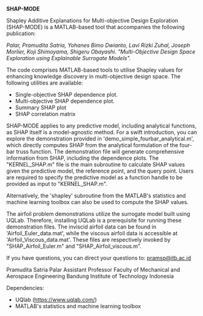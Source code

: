 **SHAP-MODE**

Shapley Additive Explanations for Multi-objective Design Exploration (SHAP-MODE) is a MATLAB-based tool that accompanies the following publication:

*Palar, Pramudita Satria, Yohanes Bimo Dwianto, Lavi Rizki Zuhal, Joseph Morlier, Koji Shimoyama, Shigeru Obayashi. "Multi-Objective Design Space Exploration using Explainable Surrogate Models".*

The code comprises MATLAB-based tools to utilise Shapley values for enhancing knowledge discovery in multi-objective design space. The following utilities are available:
- Single-objective SHAP dependence plot.
- Multi-objective SHAP dependence plot.
- Summary SHAP plot
- SHAP correlation matrix

SHAP-MODE applies to any predictive model, including analytical functions, as SHAP itself is a model-agnostic method. For a swift introduction, you can explore the demonstration provided in 'demo_simple_fourbar_analytical.m', which directly computes SHAP from the analytical formulation of the four-bar truss function. The demonstration file will generate comprehensive information from SHAP, including the dependence plots. The "KERNEL_SHAP.m" file is the main subroutine to calculate SHAP values given the predictive model, the reference point, and the query point. Users are required to specify the predictive model as a function handle to be provided as input to "KERNEL_SHAP.m".

Alternatively, the 'shapley' subroutine from the MATLAB's statistics and machine learning toolbox can also be used to compute the SHAP values.

The airfoil problem demonstrations utilize the surrogate model built using UQLab. Therefore, installing UQLab is a prerequisite for running these demonstration files. The inviscid airfoil data can be found in 'Airfoil_Euler_data.mat', while the viscous airfoil data is accessible at 'Airfoil_Viscous_data.mat'. These files are respectively invoked by "SHAP_Airfoil_Euler.m" and "SHAP_Airfoil_viscous.m".

If you have questions, you can direct your questions to: pramsp@itb.ac.id

Pramudita Satria Palar
Assistant Professor
Faculty of Mechanical and Aerospace Engineering
Bandung Institute of Technology
Indonesia

Dependencies:
- UQlab (https://www.uqlab.com/)
- MATLAB's statistics and machine learning toolbox
